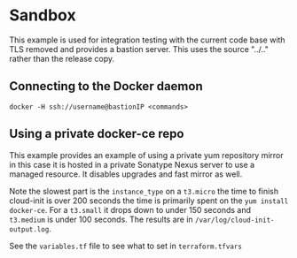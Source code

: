 # Sandbox

This example is used for integration testing with the current code base with TLS removed and provides a bastion server. This uses the source "../.." rather than the release copy.

## Connecting to the Docker daemon

    docker -H ssh://username@bastionIP <commands>

## Using a private docker-ce repo

This example provides an example of using a private yum repository mirror in this case it is hosted in a private Sonatype Nexus server to use a managed resource. It disables upgrades and fast mirror as well.

Note the slowest part is the `instance_type` on a `t3.micro` the time to finish cloud-init is over 200 seconds the time is primarily spent on the `yum install docker-ce`. For a `t3.small` it drops down to under 150 seconds and `t3.medium` is under 100 seconds. The results are in `/var/log/cloud-init-output.log`.

See the `variables.tf` file to see what to set in `terraform.tfvars`
